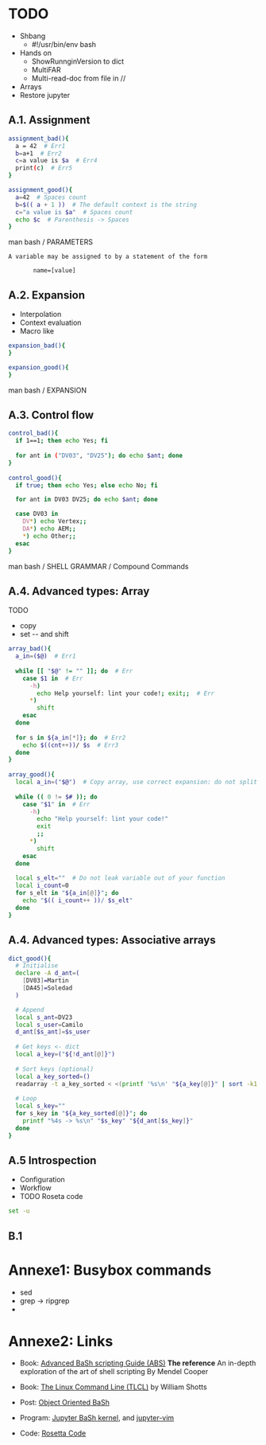 

# TODO
* Shbang
  * #!/usr/bin/env bash
* Hands on
  * ShowRunnginVersion to dict
  * MultiFAR
  * Multi-read-doc from file in //
* Arrays
* Restore jupyter

## A.1. Assignment

```bash
assignment_bad(){
  a = 42  # Err1
  b=a+1  # Err2
  c=a value is $a  # Err4
  print(c)  # Err5
}

assignment_good(){
  a=42  # Spaces count
  b=$(( a + 1 ))  # The default context is the string
  c="a value is $a"  # Spaces count
  echo $c  # Parenthesis -> Spaces
}
```

man bash / PARAMETERS
```text
A variable may be assigned to by a statement of the form

       name=[value]
```


## A.2. Expansion

* Interpolation
* Context evaluation
* Macro like

```bash
expansion_bad(){
}

expansion_good(){
}
```

man bash / EXPANSION


## A.3. Control flow

```bash
control_bad(){
  if 1==1; then echo Yes; fi
  
  for ant in ("DV03", "DV25"); do echo $ant; done
}
  
control_good(){
  if true; then echo Yes; else echo No; fi

  for ant in DV03 DV25; do echo $ant; done

  case DV03 in
    DV*) echo Vertex;;
    DA*) echo AEM;;
    *) echo Other;;
  esac
}
```

man bash / SHELL GRAMMAR / Compound Commands

## A.4. Advanced types: Array

TODO

* copy
* set -- and shift


```bash
array_bad(){
  a_in=($@)  # Err1
  
  while [[ "$@" != "" ]]; do  # Err
    case $1 in  # Err
      -h)
        echo Help yourself: lint your code!; exit;;  # Err
      *)
        shift
    esac
  done
        
  for s in ${a_in[*]}; do  # Err2
    echo $((cnt++))/ $s  # Err3
  done
}
    
array_good(){
  local a_in=("$@")  # Copy array, use correct expansion: do not split on whitespace twice!
  
  while (( 0 != $# )); do
    case "$1" in  # Err
      -h)
        echo "Help yourself: lint your code!"
        exit
        ;;
      *)
        shift
    esac
  done
  
  local s_elt=""  # Do not leak variable out of your function
  local i_count=0
  for s_elt in "${a_in[@]}"; do
    echo "$(( i_count++ ))/ $s_elt"
  done
}
```

## A.4. Advanced types: Associative arrays

```bash
dict_good(){
  # Initialise
  declare -A d_ant=(
    [DV03]=Martin
    [DA45]=Soledad
  )

  # Append
  local s_ant=DV23
  local s_user=Camilo
  d_ant[$s_ant]=$s_user
  
  # Get keys <- dict
  local a_key=("${!d_ant[@]}")
  
  # Sort keys (optional)
  local a_key_sorted=()
  readarray -t a_key_sorted < <(printf '%s\n' "${a_key[@]}" | sort -k1,3)
  
  # Loop
  local s_key=""
  for s_key in "${a_key_sorted[@]}"; do
    printf "%4s -> %s\n" "$s_key" "${d_ant[$s_key]}"
  done
}
```

## A.5 Introspection

* Configuration
* Workflow
* TODO Roseta code


```bash
set -u
```


## B.1

# Annexe1: Busybox commands

* sed
* grep -> ripgrep
* 

# Annexe2: Links

* Book: [Advanced BaSh scripting Guide (ABS)](https://tldp.org/LDP/abs/abs-guide.pdf)
  __The reference__
  An in-depth exploration of the art of shell scripting
  By Mendel Cooper


* Book: [The Linux Command Line (TLCL)](http://linuxclass.heinz.cmu.edu/doc/tlcl.pdf)
  by William Shotts

* Post: [Object Oriented BaSh](https://stackoverflow.com/questions/36771080/creating-classes-and-objects-using-bash-scripting)

* Program: [Jupyter BaSh kernel](https://github.com/takluyver/bash_kernel), and [jupyter-vim](https://github.com/jupyter-vim/jupyter-vim)

* Code: [Rosetta Code](http://rosettacode.org/wiki/Bourne_Again_SHell)
